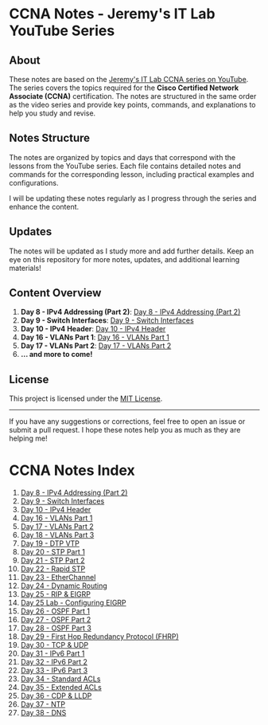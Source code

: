 # CCNA Notes - Jeremy's IT Lab YouTube Series

## About

These notes are based on the [Jeremy's IT Lab CCNA series on YouTube](https://www.youtube.com/watch?v=H8W9oMNSuwo&list=PLxbwE86jKRgMpuZuLBivzlM8s2Dk5lXBQ&pp=iAQB). The series covers the topics required for the **Cisco Certified Network Associate (CCNA)** certification. The notes are structured in the same order as the video series and provide key points, commands, and explanations to help you study and revise.

## Notes Structure

The notes are organized by topics and days that correspond with the lessons from the YouTube series. Each file contains detailed notes and commands for the corresponding lesson, including practical examples and configurations.

I will be updating these notes regularly as I progress through the series and enhance the content.

## Updates

The notes will be updated as I study more and add further details. Keep an eye on this repository for more notes, updates, and additional learning materials!

## Content Overview

1. **Day 8 - IPv4 Addressing (Part 2)**: [Day 8 - IPv4 Addressing (Part 2)](Day%208%20-%20IPv4%20Addressing%20(Part%202).md)
2. **Day 9 - Switch Interfaces**: [Day 9 - Switch Interfaces](Day%209%20-%20Switch%20Interfaces.md)
3. **Day 10 - IPv4 Header**: [Day 10 - IPv4 Header](Day%2010%20-%20IPv4%20Header.md)
4. **Day 16 - VLANs Part 1**: [Day 16 - VLANs Part 1](Day%2016%20-%20VLANs%20Part%201.md)
5. **Day 17 - VLANs Part 2**: [Day 17 - VLANs Part 2](Day%2017%20-%20VLANs%20Part%202.md)
6. **... and more to come!**

## License

This project is licensed under the [MIT License](LICENSE).

---

If you have any suggestions or corrections, feel free to open an issue or submit a pull request. I hope these notes help you as much as they are helping me!

# CCNA Notes Index

1. [Day 8 - IPv4 Addressing (Part 2)](Day%208%20-%20IPv4%20Addressing%20(Part%202).md)
2. [Day 9 - Switch Interfaces](Day%209%20-%20Switch%20Interfaces.md)
3. [Day 10 - IPv4 Header](Day%2010%20-%20IPv4%20Header.md)
4. [Day 16 - VLANs Part 1](Day%2016%20-%20VLANs%20Part%201.md)
5. [Day 17 - VLANs Part 2](Day%2017%20-%20VLANs%20Part%202.md)
6. [Day 18 - VLANs Part 3](Day%2018%20-%20VLANs%20Part%203.md)
7. [Day 19 - DTP VTP](Day%2019%20-%20DTP%20VTP.md)
8. [Day 20 - STP Part 1](Day%2020%20-%20STP%20Part%201.md)
9. [Day 21 - STP Part 2](Day%2021%20-%20STP%20Part%202.md)
10. [Day 22 - Rapid STP](Day%2022%20-%20Rapid%20STP.md)
11. [Day 23 - EtherChannel](Day%2023%20-%20EtherChannel.md)
12. [Day 24 - Dynamic Routing](Day%2024%20-%20Dynamic%20Routing.md)
13. [Day 25 - RIP & EIGRP](Day%2025%20-%20RIP%20%26%20EIGRP.md)
14. [Day 25 Lab - Configuring EIGRP](Day%2025%20Lab%20-%20Configuring%20EIGRP.md)
15. [Day 26 - OSPF Part 1](Day%2026%20-%20OSPF%20Part%201.md)
16. [Day 27 - OSPF Part 2](Day%2027%20-%20OSPF%20Part%202.md)
17. [Day 28 - OSPF Part 3](Day%2028%20-%20OSPF%20Part%203.md)
18. [Day 29 - First Hop Redundancy Protocol (FHRP)](Day%2029%20-%20First%20Hop%20Redundancy%20Protocol%20(FHRP).md)
19. [Day 30 - TCP & UDP](Day%2030%20-%20TCP%20%26%20UDP.md)
20. [Day 31 - IPv6 Part 1](Day%2031%20-%20IPv6%20Part%201.md)
21. [Day 32 - IPv6 Part 2](Day%2032%20-%20IPv6%20Part%202.md)
22. [Day 33 - IPv6 Part 3](Day%2033%20-%20IPv6%20Part%203.md)
23. [Day 34 - Standard ACLs](Day%2034%20-%20Standard%20ACLs.md)
24. [Day 35 - Extended ACLs](Day%2035%20-%20Extended%20ACLs.md)
25. [Day 36 - CDP & LLDP](Day%2036%20-%20CDP%20%26%20LLDP.md)
26. [Day 37 - NTP](Day%2037%20-%20NTP.md)
27. [Day 38 - DNS](Day%2038%20-%20DNS.md)
